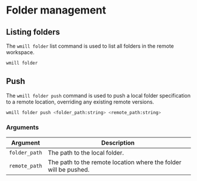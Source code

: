 # Folder management

## Listing folders

The `wmill folder` list command is used to list all folders in the remote workspace.

```bash
wmill folder
```

## Push

The `wmill folder push` command is used to push a local folder specification to a remote location, overriding any existing remote versions.

```bash
wmill folder push <folder_path:string> <remote_path:string>
```

### Arguments

| Argument      | Description                                                      |
| ------------- | ---------------------------------------------------------------- |
| `folder_path` | The path to the local folder.                                    |
| `remote_path` | The path to the remote location where the folder will be pushed. |
